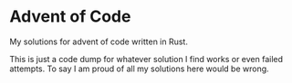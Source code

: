 # Advent of Code 

My solutions for advent of code written in Rust. 

This is just a code dump for whatever solution I find works or even failed attempts. 
To say I am proud of all my solutions here would be wrong. 
